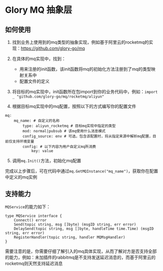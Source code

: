 # Glory MQ 抽象层

## 如何使用

1. 找到业务上使用到的mq类型的抽象实现，例如基于阿里云的rocketmq的实现：https://github.com/glory-go/mq

2. 在具体的mq实现中，找到：
   - 用来注册的init函数，该init函数将mq的初始化方法注册到了mq的类型映射关系中
   - 配置文件的定义

3. 将目标的mq实现中，init函数所在包import到你的业务代码中，例如：`import _ "github.com/glory-go/mq/rocketmq/aliyun"`

4. 根据目标mq实现中的mq配置，按照以下的方式编写你的配置文件

```(yaml)
mq:
    mq_name: # 自定义的名称
        type: aliyun_rocketmq # 目标mq实现中指定的类型
        mod: normal|pubsub # 该mq使用什么消息模式
        config_source: env # 可选，包含该配置时，将从指定来源中解析mq配置，目前仅支持环境变量
        config: # 以下内容为用户自定义mq所消费
            key: value
```

5. 调用`mq.Init()`方法，初始化mq配置

完成以上步骤后，可在代码中通过`mq.GetMQInstance("mq_name")`，获取你在配置中定义的mq实例

## 支持能力

`MQService`的能力如下：

```(golang)
type MQService interface {
	Connect() error
	Send(topic string, msg []byte) (msgID string, err error)
	DelaySend(topic string, msg []byte, handleTime time.Time) (msgID string, err error)
	RegisterHandler(topic string, handler MQMsgHandler)
}
```

需要注意的是，你需要仔细了解引入的mq具体实现，从而了解对方是否支持全部的能力，例如：未加插件的rabbitmq是不支持发送延迟消息的，而基于阿里云的rocketmq则天然支持延迟消息
